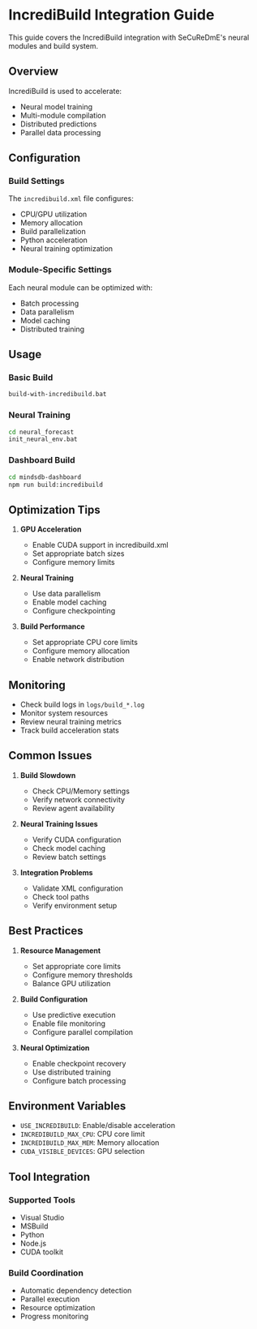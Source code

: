# IncrediBuild Integration Guide

This guide covers the IncrediBuild integration with SeCuReDmE's neural modules and build system.

## Overview

IncrediBuild is used to accelerate:

- Neural model training
- Multi-module compilation
- Distributed predictions
- Parallel data processing

## Configuration

### Build Settings

The `incredibuild.xml` file configures:

- CPU/GPU utilization
- Memory allocation
- Build parallelization
- Python acceleration
- Neural training optimization

### Module-Specific Settings

Each neural module can be optimized with:

- Batch processing
- Data parallelism
- Model caching
- Distributed training

## Usage

### Basic Build

```bash
build-with-incredibuild.bat
```

### Neural Training

```bash
cd neural_forecast
init_neural_env.bat
```

### Dashboard Build

```bash
cd mindsdb-dashboard
npm run build:incredibuild
```

## Optimization Tips

1. **GPU Acceleration**
   - Enable CUDA support in incredibuild.xml
   - Set appropriate batch sizes
   - Configure memory limits

2. **Neural Training**
   - Use data parallelism
   - Enable model caching
   - Configure checkpointing

3. **Build Performance**
   - Set appropriate CPU core limits
   - Configure memory allocation
   - Enable network distribution

## Monitoring

- Check build logs in `logs/build_*.log`
- Monitor system resources
- Review neural training metrics
- Track build acceleration stats

## Common Issues

1. **Build Slowdown**
   - Check CPU/Memory settings
   - Verify network connectivity
   - Review agent availability

2. **Neural Training Issues**
   - Verify CUDA configuration
   - Check model caching
   - Review batch settings

3. **Integration Problems**
   - Validate XML configuration
   - Check tool paths
   - Verify environment setup

## Best Practices

1. **Resource Management**
   - Set appropriate core limits
   - Configure memory thresholds
   - Balance GPU utilization

2. **Build Configuration**
   - Use predictive execution
   - Enable file monitoring
   - Configure parallel compilation

3. **Neural Optimization**
   - Enable checkpoint recovery
   - Use distributed training
   - Configure batch processing

## Environment Variables

- `USE_INCREDIBUILD`: Enable/disable acceleration
- `INCREDIBUILD_MAX_CPU`: CPU core limit
- `INCREDIBUILD_MAX_MEM`: Memory allocation
- `CUDA_VISIBLE_DEVICES`: GPU selection

## Tool Integration

### Supported Tools

- Visual Studio
- MSBuild
- Python
- Node.js
- CUDA toolkit

### Build Coordination

- Automatic dependency detection
- Parallel execution
- Resource optimization
- Progress monitoring
